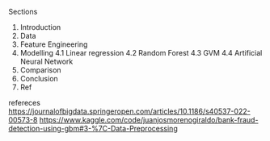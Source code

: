 Sections
1. Introduction
2. Data
3. Feature Engineering
4. Modelling
    4.1 Linear regression
    4.2 Random Forest
    4.3 GVM
    4.4 Artificial Neural Network
5. Comparison
6. Conclusion
7. Ref

refereces 
https://journalofbigdata.springeropen.com/articles/10.1186/s40537-022-00573-8
https://www.kaggle.com/code/juanjosmorenogiraldo/bank-fraud-detection-using-gbm#3-%7C-Data-Preprocessing